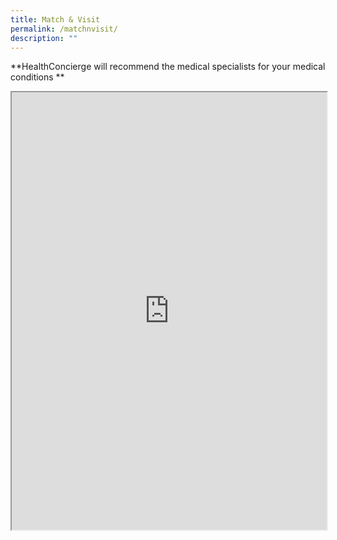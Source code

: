 ```yaml
---
title: Match & Visit
permalink: /matchnvisit/
description: ""
---
```

**HealthConcierge will recommend the medical specialists for your medical conditions **

<iframe src="https://www.checkfirst.gov.sg/c/quiz" style="width:100%;height:700px"></iframe>